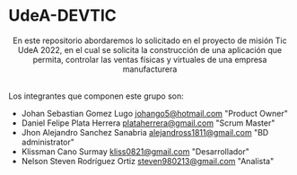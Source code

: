 # UdeA-DEVTIC
<div align="center">
En este repositorio abordaremos lo solicitado en el proyecto de misión Tic UdeA 2022, en el cual se solicita la construcción de una aplicación que permita, controlar las ventas físicas y virtuales de una empresa manufacturera
</div>

\
Los integrantes que componen este grupo son:

- Johan Sebastian Gomez Lugo johango5@hotmail.com "Product Owner"
- Daniel Felipe Plata Herrera plataherrera@gmail.com "Scrum Master"
- Jhon Alejandro Sanchez Sanabria alejandross1811@gmail.com "BD administrator"
- Klissman Cano Surmay kliss0821@gmail.com "Desarrollador"
- Nelson Steven Rodríguez Ortiz steven980213@gmail.com "Analista"
 
